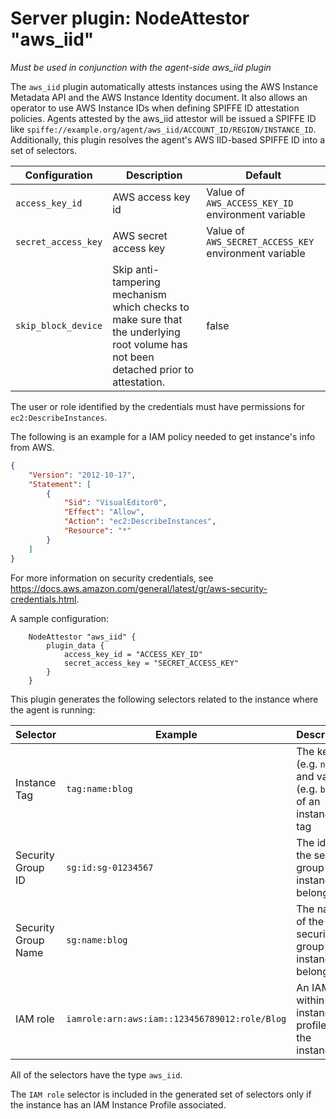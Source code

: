 # Server plugin: NodeAttestor "aws_iid"

*Must be used in conjunction with the agent-side aws_iid plugin*

The `aws_iid` plugin automatically attests instances using the AWS Instance
Metadata API and the AWS Instance Identity document. It also allows an operator
to use AWS Instance IDs when defining SPIFFE ID attestation policies. Agents
attested by the aws_iid attestor will be issued a SPIFFE ID like
`spiffe://example.org/agent/aws_iid/ACCOUNT_ID/REGION/INSTANCE_ID`. Additionally,
this plugin resolves the agent's AWS IID-based SPIFFE ID into a set of selectors.

| Configuration       | Description | Default                 |
| --------------------| ----------- | ----------------------- |
| `access_key_id`     | AWS access key id     | Value of `AWS_ACCESS_KEY_ID` environment variable |
| `secret_access_key` | AWS secret access key | Value of `AWS_SECRET_ACCESS_KEY` environment variable |
| `skip_block_device` | Skip anti-tampering mechanism which checks to make sure that the underlying root volume has not been detached prior to attestation. | false |

The user or role identified by the credentials must have permissions for `ec2:DescribeInstances`.

The following is an example for a IAM policy needed to get instance's info from AWS.

```json
{
    "Version": "2012-10-17",
    "Statement": [
        {
            "Sid": "VisualEditor0",
            "Effect": "Allow",
            "Action": "ec2:DescribeInstances",
            "Resource": "*"
        }
    ]
}
```

For more information on security credentials, see https://docs.aws.amazon.com/general/latest/gr/aws-security-credentials.html.

A sample configuration:

```
    NodeAttestor "aws_iid" {
        plugin_data {
			access_key_id = "ACCESS_KEY_ID"
			secret_access_key = "SECRET_ACCESS_KEY"
        }
    }
```

This plugin generates the following selectors related to the instance where the agent is running:

| Selector            | Example                                           | Description                                                      |
| ------------------- | ------------------------------------------------- | ---------------------------------------------------------------- |
| Instance Tag        | `tag:name:blog`                                   | The key (e.g. `name`) and value (e.g. `blog`) of an instance tag |
| Security Group ID   | `sg:id:sg-01234567`                               | The id of the security group the instance belongs to             |
| Security Group Name | `sg:name:blog`                                    | The name of the security group the instance belongs to           |
| IAM role            | `iamrole:arn:aws:iam::123456789012:role/Blog`     | An IAM role within the instance profile for the instance         |

 All of the selectors have the type `aws_iid`.

 The `IAM role` selector is included in the generated set of selectors only if the instance has an IAM Instance Profile associated.

